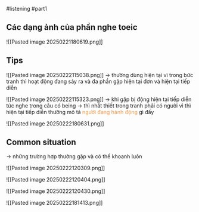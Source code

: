 #listening #part1

## Các dạng ảnh của phần nghe toeic 
![[Pasted image 20250221180619.png]]

## Tips 
![[Pasted image 20250222115038.png]]
-> thường dùng hiện tại vì trong bức tranh thì hoạt động đang sảy ra và đa phần gặp hiện tại đơn và hiện tại tiếp diễn

![[Pasted image 20250222115323.png]]
-> khi gặp bị động hiện tại tiếp diễn tức nghe trong câu có being -> thì nhất thiết trong tranh phải có người vì thì hiện tại tiếp diễn thường mô tả <font color="#f79646">người đang hành động</font> gì đấy

![[Pasted image 20250222180631.png]]
## Common situation 
-> những trường hợp thường gặp và có thể khoanh luôn

![[Pasted image 20250222120309.png]]

![[Pasted image 20250222120404.png]]

![[Pasted image 20250222120430.png]]

![[Pasted image 20250222181413.png]]



